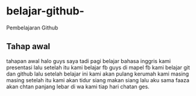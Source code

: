 # belajar-github-

Pembelajaran Github

## Tahap awal 
tahapan awal 
halo guys saya tadi pagi belajar bahasa inggris kami presentasi lalu setelah itu kami belajar fb guys di mapel fb kami belajar git dan github
lalu setelah belajar ini kami akan pulang kerumah kami masing masing 
setelah itu kami akan tidur siang makan siang lalu aku sama faaza akan chtan panjang lebar di wa kami tiap hari chatan ges.
